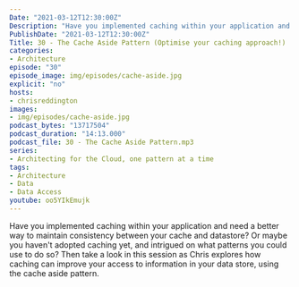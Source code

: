 ```yaml
---
Date: "2021-03-12T12:30:00Z"
Description: "Have you implemented caching within your application and need a better way to maintain consistency between your cache and datastore? Or maybe you haven't adopted caching yet, and intrigued on what patterns you could use to do so? Then take a look in this session as Chris explores how caching can improve your access to information in your data store, using the cache aside pattern."
PublishDate: "2021-03-12T12:30:00Z"
Title: 30 - The Cache Aside Pattern (Optimise your caching approach!)
categories:
- Architecture
episode: "30"
episode_image: img/episodes/cache-aside.jpg
explicit: "no"
hosts:
- chrisreddington
images:
- img/episodes/cache-aside.jpg
podcast_bytes: "13717504"
podcast_duration: "14:13.000"
podcast_file: 30 - The Cache Aside Pattern.mp3
series:
- Architecting for the Cloud, one pattern at a time
tags:
- Architecture
- Data
- Data Access
youtube: oo5YIkEmujk
---
```

Have you implemented caching within your application and need a better way to maintain consistency between your cache and datastore? Or maybe you haven't adopted caching yet, and intrigued on what patterns you could use to do so? Then take a look in this session as Chris explores how caching can improve your access to information in your data store, using the cache aside pattern.